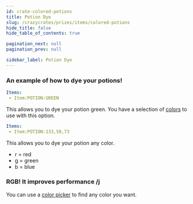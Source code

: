 ```yaml
---
id: crate-colored-potions
title: Potion Dye
slug: /crazycrates/prizes/items/colored-potions
hide_title: false
hide_table_of_contents: true

pagination_next: null
pagination_prev: null

sidebar_label: Potion Dye
---
```

### An example of how to dye your potions!
```yml
Items:
 - Item:POTION:GREEN
```
This allows you to dye your potion green.
You have a selection of [colors](https://jd.papermc.io/paper/1.20/org/bukkit/Color.html) to use with this option.

```yml
Items:
 - Item:POTION:133,50,73
```
This allows you to dye your potion any color.

* r = red
* g = green
* b = blue

### RGB! It improves performance /j
You can use a [color picker](https://htmlcolorcodes.com/color-picker/) to find any color you want.